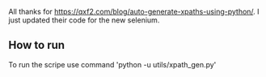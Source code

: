 All thanks for https://qxf2.com/blog/auto-generate-xpaths-using-python/. I just updated their code for the new selenium.

## How to run
 To run the scripе use command 'python -u utils/xpath_gen.py'
